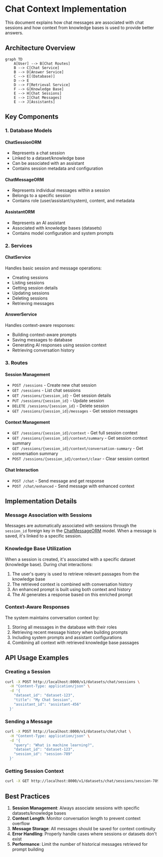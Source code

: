 # Chat Context Implementation

This document explains how chat messages are associated with chat sessions and how context from knowledge bases is used to provide better answers.

## Architecture Overview

```mermaid
graph TD
    A[User] --> B[Chat Routes]
    B --> C[Chat Service]
    B --> D[Answer Service]
    C --> E[(Database)]
    D --> E
    D --> F[Retrieval Service]
    F --> G[Knowledge Base]
    E --> H[Chat Sessions]
    E --> I[Chat Messages]
    E --> J[Assistants]
```

## Key Components

### 1. Database Models

#### ChatSessionORM

- Represents a chat session
- Linked to a dataset/knowledge base
- Can be associated with an assistant
- Contains session metadata and configuration

#### ChatMessageORM

- Represents individual messages within a session
- Belongs to a specific session
- Contains role (user/assistant/system), content, and metadata

#### AssistantORM

- Represents an AI assistant
- Associated with knowledge bases (datasets)
- Contains model configuration and system prompts

### 2. Services

#### ChatService

Handles basic session and message operations:

- Creating sessions
- Listing sessions
- Getting session details
- Updating sessions
- Deleting sessions
- Retrieving messages

#### AnswerService

Handles context-aware responses:

- Building context-aware prompts
- Saving messages to database
- Generating AI responses using session context
- Retrieving conversation history

### 3. Routes

#### Session Management

- `POST /sessions` - Create new chat session
- `GET /sessions` - List chat sessions
- `GET /sessions/{session_id}` - Get session details
- `PUT /sessions/{session_id}` - Update session
- `DELETE /sessions/{session_id}` - Delete session
- `GET /sessions/{session_id}/messages` - Get session messages

#### Context Management

- `GET /sessions/{session_id}/context` - Get full session context
- `GET /sessions/{session_id}/context/summary` - Get session context summary
- `GET /sessions/{session_id}/context/conversation-summary` - Get conversation summary
- `POST /sessions/{session_id}/context/clear` - Clear session context

#### Chat Interaction

- `POST /chat` - Send message and get response
- `POST /chat/enhanced` - Send message with enhanced context

## Implementation Details

### Message Association with Sessions

Messages are automatically associated with sessions through the `session_id` foreign key in the [ChatMessageORM](file:///d:/AI/Raptor-service/db/models/chat.py#L79-L116) model. When a message is saved, it's linked to a specific session.

### Knowledge Base Utilization

When a session is created, it's associated with a specific dataset (knowledge base). During chat interactions:

1. The user's query is used to retrieve relevant passages from the knowledge base
2. The retrieved context is combined with conversation history
3. An enhanced prompt is built using both context and history
4. The AI generates a response based on this enriched prompt

### Context-Aware Responses

The system maintains conversation context by:

1. Storing all messages in the database with their roles
2. Retrieving recent message history when building prompts
3. Including system prompts and assistant configurations
4. Combining all context with retrieved knowledge base passages

## API Usage Examples

### Creating a Session

```bash
curl -X POST http://localhost:8000/v1/datasets/chat/sessions \
  -H "Content-Type: application/json" \
  -d '{
    "dataset_id": "dataset-123",
    "title": "My Chat Session",
    "assistant_id": "assistant-456"
  }'
```

### Sending a Message

```bash
curl -X POST http://localhost:8000/v1/datasets/chat/chat \
  -H "Content-Type: application/json" \
  -d '{
    "query": "What is machine learning?",
    "dataset_id": "dataset-123",
    "session_id": "session-789"
  }'
```

### Getting Session Context

```bash
curl -X GET http://localhost:8000/v1/datasets/chat/sessions/session-789/context
```

## Best Practices

1. **Session Management**: Always associate sessions with specific datasets/knowledge bases
2. **Context Length**: Monitor conversation length to prevent context overflow
3. **Message Storage**: All messages should be saved for context continuity
4. **Error Handling**: Properly handle cases where sessions or datasets don't exist
5. **Performance**: Limit the number of historical messages retrieved for prompt building
